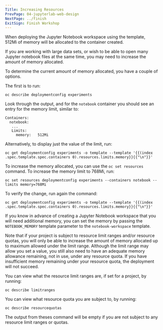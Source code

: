 ```yaml
---
Title: Increasing Resources
PrevPage: 04-jupyterlab-web-design
NextPage: ../finish
ExitSign: Finish Workshop
---
```


When deploying the Jupyter Notebook workspace using the template, 512Mi of memory will be allocated to the container created.

If you are working with large data sets, or wish to be able to open many Jupyter notebook files at the same time, you may need to increase the amount of memory allocated.

To determine the current amount of memory allocated, you have a couple of options.

The first is to run:

```execute
oc describe deploymentconfig experiments
```

Look through the output, and for the `notebook` container you should see an entry for the memory limit, similar to:

```
Containers:
  notebook:
   ...
   Limits:
     memory:   512Mi
```

Alternatively, to display just the value of the limit, run:

```execute
oc get deploymentconfig experiments -o template --template '{{(index .spec.template.spec.containers 0).resources.limits.memory}}{{"\n"}}'
```

To increase the memory allocated, you can use the `oc set resources` command. To increase the memory limit to 768Mi, run:

```execute
oc set resources deploymentconfig experiments --containers notebook --limits memory=768Mi
```

To verify the change, run again the command:

```execute
oc get deploymentconfig experiments -o template --template '{{(index .spec.template.spec.containers 0).resources.limits.memory}}{{"\n"}}'
```

If you know in advance of creating a Jupyter Notebook workspace that you will need additional memory, you can set the memory by passing the `NOTEBOOK_MEMORY` template parameter to the `notebook-workspace` template.
 
Note that if your project is subject to resource limit ranges and/or resource quotas, you will only be able to increase the amount of memory allocated up to maximum allowed under the limit range. Although the limit range may allow you set a value, you still also need to have an adequate memory allowance remaining, not in use, under any resource quota. If you have insufficient memory remaining under your resource quota, the deployment will not succeed.

You can view what the resource limit ranges are, if set for a project, by running:

```execute
oc describe limitranges
```

You can view what resource quota you are subject to, by running:

```execute
oc describe resourcequotas
```

The output from theses command will be empty if you are not subject to any resource limit ranges or quotas.
